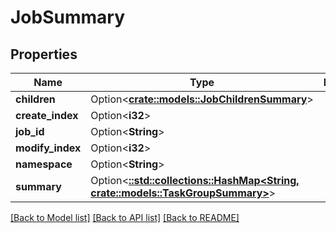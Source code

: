 # JobSummary

## Properties

| Name             | Type                                                                                                    | Description | Notes      |
| ---------------- | ------------------------------------------------------------------------------------------------------- | ----------- | ---------- |
| **children**     | Option<[**crate::models::JobChildrenSummary**](JobChildrenSummary.md)>                                  |             | [optional] |
| **create_index** | Option<**i32**>                                                                                         |             | [optional] |
| **job_id**       | Option<**String**>                                                                                      |             | [optional] |
| **modify_index** | Option<**i32**>                                                                                         |             | [optional] |
| **namespace**    | Option<**String**>                                                                                      |             | [optional] |
| **summary**      | Option<[**::std::collections::HashMap<String, crate::models::TaskGroupSummary>**](TaskGroupSummary.md)> |             | [optional] |

[[Back to Model list]](../README.md#documentation-for-models)
[[Back to API list]](../README.md#documentation-for-api-endpoints)
[[Back to README]](../README.md)
